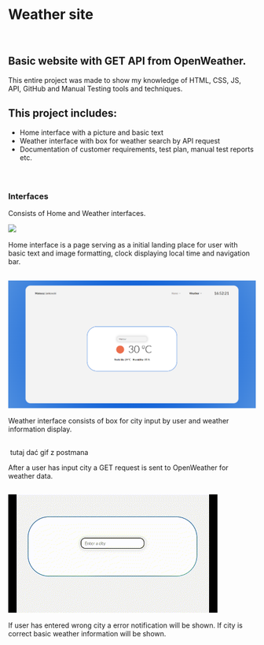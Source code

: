 # Weather site
<br>

## Basic website with GET API from OpenWeather.

This entire project was made to show my knowledge of HTML, CSS, JS, API, GitHub and Manual Testing tools and techniques.
<br>

## This project includes:
- Home interface with a picture and basic text
- Weather interface with box for weather search by API request
- Documentation of customer requirements, test plan, manual test reports etc.
<br>

##
### Interfaces

Consists of Home and Weather interfaces.

<img src="https://github.com/SeaaRaider/Images/blob/main/Home-Weather.gif"/>

Home interface is a page serving as a initial landing place for user with basic text and image formatting, clock displaying local time and navigation bar.
##

<img src="https://github.com/SeaaRaider/Images/blob/main/SS%20Weather%20page.png">

Weather interface consists of box for city input by user and weather information display.
##

<img src="">
tutaj dać gif z postmana

After a user has input city a GET request is sent to OpenWeather for weather data.
##

<img src="https://github.com/SeaaRaider/Images/blob/main/Weather%20box.gif">

If user has entered wrong city a error notification will be shown. If city is correct basic weather information will be shown.
##

[github]: https://github.com/SeaaRaider
[portfolio-website]: https://github.com/SeaaRaider/website
